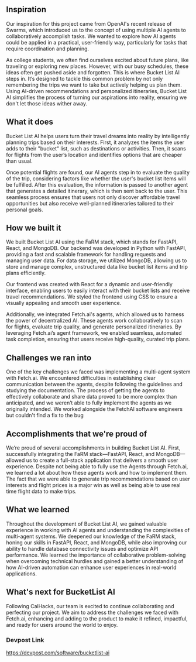 ## Inspiration
Our inspiration for this project came from OpenAI's recent release of Swarms, which introduced us to the concept of using multiple AI agents to collaboratively accomplish tasks. We wanted to explore how AI agents could be applied in a practical, user-friendly way, particularly for tasks that require coordination and planning.

As college students, we often find ourselves excited about future plans, like traveling or exploring new places. However, with our busy schedules, these ideas often get pushed aside and forgotten. This is where Bucket List AI steps in. It’s designed to tackle this common problem by not only remembering the trips we want to take but actively helping us plan them. Using AI-driven recommendations and personalized itineraries, Bucket List AI simplifies the process of turning our aspirations into reality, ensuring we don't let those ideas wither away.

## What it does
Bucket List AI helps users turn their travel dreams into reality by intelligently planning trips based on their interests. First, it analyzes the items the user adds to their "bucket" list, such as destinations or activities. Then, it scans for flights from the user’s location and identifies options that are cheaper than usual.

Once potential flights are found, our AI agents step in to evaluate the quality of the trip, considering factors like whether the user's bucket list items will be fulfilled. After this evaluation, the information is passed to another agent that generates a detailed itinerary, which is then sent back to the user. This seamless process ensures that users not only discover affordable travel opportunities but also receive well-planned itineraries tailored to their personal goals.
## How we built it
We built Bucket List AI using the FaRM stack, which stands for FastAPI, React, and MongoDB. Our backend was developed in Python with FastAPI, providing a fast and scalable framework for handling requests and managing user data. For data storage, we utilized MongoDB, allowing us to store and manage complex, unstructured data like bucket list items and trip plans efficiently.

Our frontend was created with React for a dynamic and user-friendly interface, enabling users to easily interact with their bucket lists and receive travel recommendations. We styled the frontend using CSS to ensure a visually appealing and smooth user experience.

Additionally, we integrated Fetch.ai's agents, which allowed us to harness the power of decentralized AI. These agents work collaboratively to scan for flights, evaluate trip quality, and generate personalized itineraries. By leveraging Fetch.ai’s agent framework, we enabled seamless, automated task completion, ensuring that users receive high-quality, curated trip plans.

## Challenges we ran into
One of the key challenges we faced was implementing a multi-agent system with Fetch.ai. We encountered difficulties in establishing clear communication between the agents, despite following the guidelines and studying the documentation. The process of getting the agents to effectively collaborate and share data proved to be more complex than anticipated, and we weren’t able to fully implement the agents as we originally intended. We worked alongside the FetchAI software engineers but couldn't find a fix to the bug

## Accomplishments that we're proud of
We’re proud of several accomplishments in building Bucket List AI. First, successfully integrating the FaRM stack—FastAPI, React, and MongoDB—allowed us to create a full-stack application that delivers a smooth user experience. Despite not being able to fully use the Agents through Fetch.ai, we learned a lot about how these agents work and how to implement them.  The fact that we were able to generate trip recommendations based on user interests and flight prices is a major win as well as being able to use real time flight data to make trips.

## What we learned
Throughout the development of Bucket List AI, we gained valuable experience in working with AI agents and understanding the complexities of multi-agent systems. We deepened our knowledge of the FaRM stack, honing our skills in FastAPI, React, and MongoDB, while also improving our ability to handle database connectivity issues and optimize API performance. We learned the importance of collaborative problem-solving when overcoming technical hurdles and gained a better understanding of how AI-driven automation can enhance user experiences in real-world applications.

## What's next for BucketList AI
Following CalHacks, our team is excited to continue collaborating and perfecting our project. We aim to address the challenges we faced with Fetch.ai, enhancing and adding to the product to make it refined, impactful, and ready for users around the world to enjoy.

### Devpost Link ###
https://devpost.com/software/bucketlist-ai
